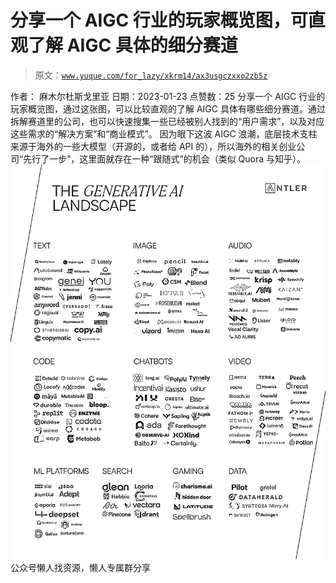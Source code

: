 # 分享一个 AIGC 行业的玩家概览图，可直观了解 AIGC 具体的细分赛道

> 原文：[`www.yuque.com/for_lazy/xkrm14/ax3usgczxxo2zb5z`](https://www.yuque.com/for_lazy/xkrm14/ax3usgczxxo2zb5z)

<ne-p id="u364db198" data-lake-id="u364db198"><ne-text id="u6aa29693">作者： 麻木尔杜斯戈里亚</ne-text></ne-p> <ne-p id="u8f73d31c" data-lake-id="u8f73d31c"><ne-text id="u1c9eb924">日期：2023-01-23</ne-text></ne-p> <ne-p id="u42f07fe8" data-lake-id="u42f07fe8"><ne-text id="u389073d8">点赞数：</ne-text><ne-text id="ub62ccdc3" ne-bold="true">25</ne-text></ne-p> <ne-hole id="u08d2134a" data-lake-id="u08d2134a"><ne-card data-card-name="hr" data-card-type="block" id="lQ8Qf" data-event-boundary="card"><ne-p id="ub25f4305" data-lake-id="ub25f4305"><ne-text id="u79754fd9">分享一个 AIGC 行业的玩家概览图，通过这张图，可以比较直观的了解 AIGC 具体有哪些细分赛道。通过拆解赛道里的公司，也可以快速搜集一些已经被别人找到的“用户需求”，以及对应这些需求的“解决方案”和“商业模式”。</ne-text> <ne-text id="u7e0a1002">因为眼下这波 AIGC 浪潮，底层技术支柱来源于海外的一些大模型（开源的，或者给 API 的），所以海外的相关创业公司“先行了一步”，这里面就存在一种“跟随式”的机会（类似 Quora 与知乎）。</ne-text></ne-p> <ne-p id="ubfb9213f" data-lake-id="ubfb9213f"><ne-card data-card-name="image" data-card-type="inline" id="vqBp6" data-event-boundary="card">![](img/770405216e9acce59ba39170ff709f41.png)</ne-card></ne-p> <ne-hole id="u05178373" data-lake-id="u05178373"><ne-card data-card-name="hr" data-card-type="block" id="zxk7Y" data-event-boundary="card"><ne-p id="u3e6f4092" data-lake-id="u3e6f4092"><ne-text id="u33a7ec0e">公众号懒人找资源，懒人专属群分享</ne-text></ne-p></ne-card></ne-hole></ne-card></ne-hole>